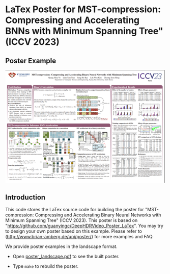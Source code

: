 # LaTex Poster for MST-compression: Compressing and Accelerating BNNs with Minimum Spanning Tree" (ICCV 2023)

## Poster Example
<p align="center">
    <img src='images/example.png' width="1000" >
</p>

## Introduction
This code stores the LaTex source code for building the poster for "MST-compression: Compressing and Accelerating Binary Neural Networks with Minimum Spanning Tree" (ICCV 2023). This poster is based on "https://github.com/guanyingc/DeepHDRVideo_Poster_LaTex". You may try to design your own poster based on this example. Please refer to (http://www.brian-amberg.de/uni/poster/) for more examples and FAQ.

We provide poster examples in the landscape format.

- Open [poster_landscape.pdf](./poster_landscape.pdf) to see the built poster.

- Type `make` to rebuild the poster.
